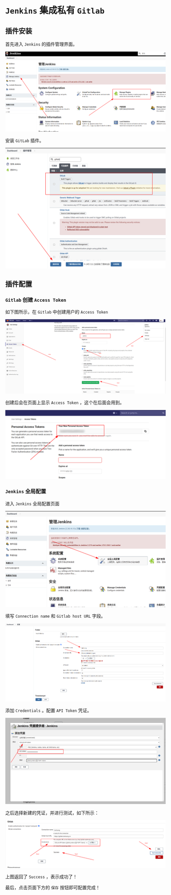 # `Jenkins` 集成私有 `Gitlab`

## 插件安装

首先进入 `Jenkins` 的插件管理界面。

![Jenkins管理插件入口](assets/images/Jenkins管理插件入口.png)

安装 `GitLab` 插件。

![Jenkins安装Gitlab插件](assets/images/Jenkins安装Gitlab插件.png)

## 插件配置

### `Gitlab` 创建 `Access Token`

如下图所示，在 `Gitlab` 中创建用户的 `Access Token`

![Gitlab创建AccessToken](assets/images/Gitlab创建AccessToken.png)

创建后会在页面上显示 `Access Token` ，这个在后面会用到。

![Gitlab创建AccessToken完成](assets/images/Gitlab创建AccessToken完成.png)

### `Jenkins` 全局配置

进入 `Jenkins` 全局配置页面

![Jenkins全局配置入口](assets/images/Jenkins全局配置入口.png)

填写 `Connection name` 和 `Gitlab host URL` 字段。

![Jenkins全局配置Gitlab](assets/images/Jenkins全局配置Gitlab.png)

添加 `Credentials` 。配置 `API Token` 凭证。

![Jenkins配置Gitlab_API_Token凭证](assets/images/Jenkins配置Gitlab_API_Token凭证.png)

之后选择新建的凭证，并进行测试，如下所示：

![Jenkins全局配置Gitlab测试](assets/images/Jenkins全局配置Gitlab测试.png)

上图返回了 `Success` ，表示成功了！

最后，点击页面下方的 `保存` 按钮即可配置完成！
